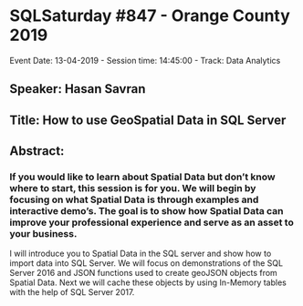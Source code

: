 # SQLSaturday #847 - Orange County 2019
Event Date: 13-04-2019 - Session time: 14:45:00 - Track: Data Analytics
## Speaker: Hasan Savran
## Title: How to use GeoSpatial Data in SQL Server
## Abstract:
### If you would like to learn about Spatial Data but don’t know where to start, this session is for you. We will begin by focusing on what Spatial Data is through examples and interactive demo’s. The goal is to show how Spatial Data can improve your professional experience and serve as an asset to your business. 

I will introduce you to Spatial Data in the SQL server and show how to import data into SQL Server. We will focus on demonstrations of the SQL Server 2016 and JSON functions used to create geoJSON objects from Spatial Data. Next we will cache these objects by using In-Memory tables with the help of SQL Server 2017.
